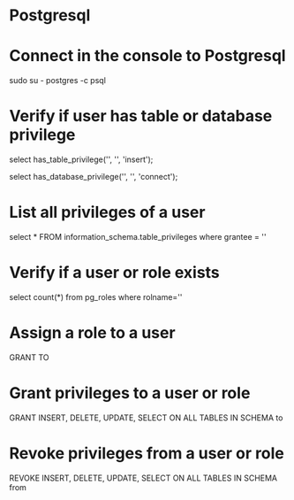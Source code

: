 Postgresql
==========

# Connect in the console to Postgresql
sudo su - postgres -c psql

# Verify if user has table or database privilege
select has_table_privilege('<user>', '<table>', 'insert');

select has_database_privilege('<user>', '<database>', 'connect');

# List all privileges of a user
select *  FROM information_schema.table_privileges where grantee = '<User or Role>'

# Verify if a user or role exists
select count(*) from pg_roles where rolname='<User or Role>'

# Assign a role to a user
GRANT <Role> TO <User>

# Grant privileges to a user or role
GRANT INSERT, DELETE, UPDATE, SELECT ON ALL TABLES IN SCHEMA <Schema> to <User>

# Revoke privileges from a user or role
REVOKE INSERT, DELETE, UPDATE, SELECT ON ALL TABLES IN SCHEMA <Schema> from <User>
